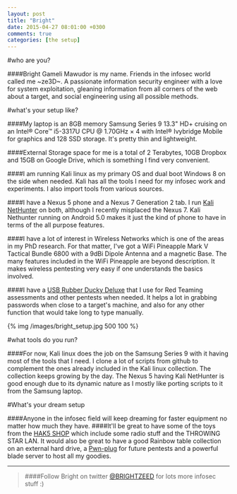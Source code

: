 ```yaml
---
layout: post
title: "Bright"
date: 2015-04-27 08:01:00 +0300
comments: true
categories: [the setup]
---
```


#who are you?

####Bright Gameli Mawudor is my name. Friends in the infosec world called me ~ze3D~. A passionate information security engineer with a love for system exploitation, gleaning information from all corners of the web about a target, and social engineering using all possible methods.

<!--more-->

#what's your setup like?

####My laptop is an 8GB memory Samsung Series 9 13.3" HD+ cruising on an Intel® Core™ i5-3317U CPU @ 1.70GHz × 4 with Intel® Ivybridge Mobile for graphics and 128 SSD storage. It's pretty thin and lightweight. 

####External Storage space for me is a total of 2 Terabytes, 10GB Dropbox and 15GB on Google Drive, which is something I find very convenient.

####I am running Kali linux as my primary OS and dual boot Windows 8 on the side when needed. Kali has all the tools I need for my infosec work and experiments. I also import tools from various sources.

####I have a Nexus 5 phone and a Nexus 7 Generation 2 tab. I run [Kali NetHunter](http://www.nethunter.com/) on both, although I recently misplaced the Nexus 7. Kali Nethunter running on Android 5.0 makes it just the kind of phone to have in terms of the all purpose features.

####I have a lot of interest in Wireless Networks which is one of the areas in my PhD research. For that matter, I've got a WiFi Pineapple Mark V Tactical Bundle 6800 with a 9dBi Dipole Antenna and a magnetic Base. The many features included in the WiFi Pineapple are beyond description. It makes wireless pentesting very easy if one understands the basics involved.

####I have a [USB Rubber Ducky Deluxe](http://hakshop.myshopify.com/collections/usb-rubber-ducky/products/usb-rubber-ducky-deluxe?variant=353378649) that I use for Red Teaming assessments and other pentests when needed. It helps a lot in grabbing passwords when close to a target's machine, and also for any other function that would take long to type manually.

{% img /images/bright_setup.jpg 500 100 %}

#what tools do you run?

####For now, Kali linux does the job on the Samsung Series 9 with it having most of the tools that I need. I clone a lot of scripts from github to complement the ones already included in the Kali linux collection. The collection keeps growing by the day. The Nexus 5 having Kali NetHunter is good enough due to its dynamic nature as I mostly like porting scripts to it from the Samsung laptop.

#What's your dream setup

####Anyone in the infosec field will keep dreaming for faster equipment no matter how much they have. 
####It'll be great to have some of the toys from the [HAK5 SHOP](http://hakshop.myshopify.com/) which include some radio stuff and the THROWING STAR LAN. It would also be great to have a good Rainbow table collection on an external hard drive, a [Pwn-plug](https://www.pwnieexpress.com/product/pwn-plug-r3penetration-testing-device/) for future pentests and a powerful blade server to host all my goodies.

***

> ####Follow Bright on twitter [@BRIGHTZEED](https://twitter.com/BRIGHTZEED) for lots more infosec stuff :)